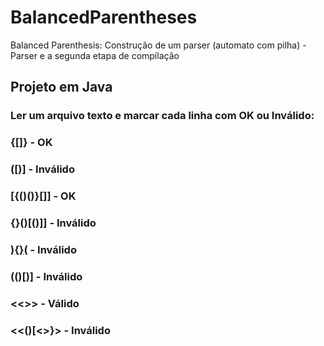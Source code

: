 # BalancedParentheses
Balanced Parenthesis: Construção de um parser (automato com pilha) - Parser e a segunda etapa de compilação

## Projeto em Java

### Ler um arquivo texto e marcar cada linha com OK ou Inválido:

### {[]} - OK
### ([)] - Inválido
### [{()()}[]] - OK
### {}()[()]] - Inválido
### )[{}]()( - Inválido
### (()[)] - Inválido
### <<[]()>> - Válido
### <<()[<>}> - Inválido
